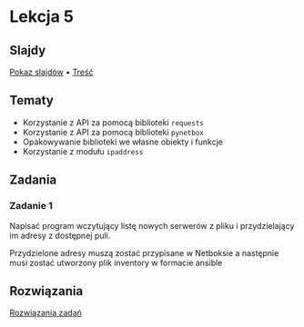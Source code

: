 # Lekcja 5

## Slajdy

[Pokaz slajdów](Slajdy.html) • [Treść](Slajdy.md)

## Tematy

- Korzystanie z API za pomocą biblioteki `requests`
- Korzystanie z API za pomocą biblioteki `pynetbox`
- Opakowywanie biblioteki we własne obiekty i funkcje
- Korzystanie z modułu `ipaddress`

## Zadania

### Zadanie 1

Napisać program wczytujący listę nowych serwerów z pliku
i przydzielający im adresy z dostępnej puli.

Przydzielone adresy muszą zostać przypisane w Netboksie
a następnie musi zostać utworzony plik inventory w formacie ansible



## Rozwiązania

[Rozwiązania zadań](Rozwiazania.md)